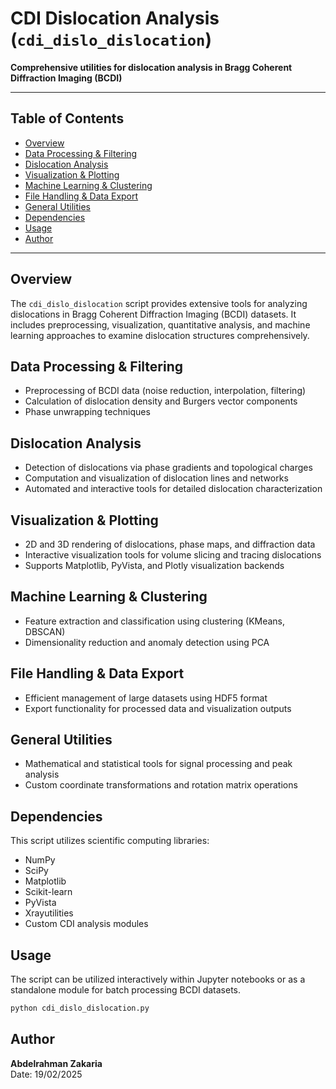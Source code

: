 # CDI Dislocation Analysis (`cdi_dislo_dislocation`)

**Comprehensive utilities for dislocation analysis in Bragg Coherent Diffraction Imaging (BCDI)**

---

## Table of Contents

- [Overview](#overview)
- [Data Processing & Filtering](#data-processing--filtering)
- [Dislocation Analysis](#dislocation-analysis)
- [Visualization & Plotting](#visualization--plotting)
- [Machine Learning & Clustering](#machine-learning--clustering)
- [File Handling & Data Export](#file-handling--data-export)
- [General Utilities](#general-utilities)
- [Dependencies](#dependencies)
- [Usage](#usage)
- [Author](#author)

---

## Overview

The `cdi_dislo_dislocation` script provides extensive tools for analyzing dislocations in Bragg Coherent Diffraction Imaging (BCDI) datasets. It includes preprocessing, visualization, quantitative analysis, and machine learning approaches to examine dislocation structures comprehensively.

## Data Processing & Filtering

- Preprocessing of BCDI data (noise reduction, interpolation, filtering)
- Calculation of dislocation density and Burgers vector components
- Phase unwrapping techniques

## Dislocation Analysis

- Detection of dislocations via phase gradients and topological charges
- Computation and visualization of dislocation lines and networks
- Automated and interactive tools for detailed dislocation characterization

## Visualization & Plotting

- 2D and 3D rendering of dislocations, phase maps, and diffraction data
- Interactive visualization tools for volume slicing and tracing dislocations
- Supports Matplotlib, PyVista, and Plotly visualization backends

## Machine Learning & Clustering

- Feature extraction and classification using clustering (KMeans, DBSCAN)
- Dimensionality reduction and anomaly detection using PCA

## File Handling & Data Export

- Efficient management of large datasets using HDF5 format
- Export functionality for processed data and visualization outputs

## General Utilities

- Mathematical and statistical tools for signal processing and peak analysis
- Custom coordinate transformations and rotation matrix operations

## Dependencies

This script utilizes scientific computing libraries:

- NumPy
- SciPy
- Matplotlib
- Scikit-learn
- PyVista
- Xrayutilities
- Custom CDI analysis modules

## Usage

The script can be utilized interactively within Jupyter notebooks or as a standalone module for batch processing BCDI datasets.

```bash
python cdi_dislo_dislocation.py
```

## Author

**Abdelrahman Zakaria**  
Date: 19/02/2025

